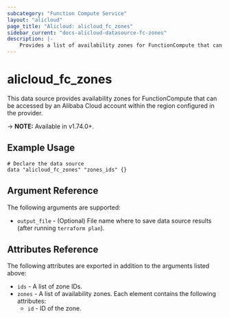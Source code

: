 ```yaml
---
subcategory: "Function Compute Service"
layout: "alicloud"
page_title: "Alicloud: alicloud_fc_zones"
sidebar_current: "docs-alicloud-datasource-fc-zones"
description: |-
    Provides a list of availability zones for FunctionCompute that can be used by an Alibaba Cloud account.
---
```


# alicloud\_fc\_zones

This data source provides availability zones for FunctionCompute that can be accessed by an Alibaba Cloud account within the region configured in the provider.

-> **NOTE:** Available in v1.74.0+.

## Example Usage

```
# Declare the data source
data "alicloud_fc_zones" "zones_ids" {}
```

## Argument Reference

The following arguments are supported:

* `output_file` - (Optional) File name where to save data source results (after running `terraform plan`).

## Attributes Reference

The following attributes are exported in addition to the arguments listed above:

* `ids` - A list of zone IDs.
* `zones` - A list of availability zones. Each element contains the following attributes:
  * `id` - ID of the zone.
